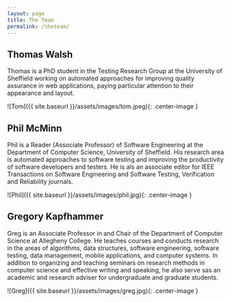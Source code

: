 ```yaml
---
layout: page
title: The Team
permalink: /theteam/
---
```


## Thomas Walsh
Thomas is a PhD student in the Testing Research Group at the University of Sheffield working on automated approaches for improving quality assurance in web applications, paying particular attention to their appearance and layout.

![Tom]({{ site.baseurl }}/assets/images/tom.jpeg){: .center-image }

## Phil McMinn
Phil is a Reader (Associate Professor) of Software Engineering at the Department of Computer Science, University of Sheffield. His research area is automated approaches to software testing and improving the productivity of software developers and testers. He is als an associate editor for IEEE Transactions on Software Engineering and Software Testing, Verification and Reliability journals.

![Phil]({{ site.baseurl }}/assets/images/phil.jpg){: .center-image }

## Gregory Kapfhammer
Greg is an Associate Professor in and Chair of the Department of Computer Science at Allegheny College. He teaches courses and conducts research in the areas of algorithms, data structures, software engineering, software testing, data management, mobile applications, and computer systems. In addition to organizing and teaching seminars on research methods in computer science and effective writing and speaking, he also serve sas an academic and research adviser for undergraduate and graduate students.


![Greg]({{ site.baseurl }}/assets/images/greg.jpg){: .center-image }